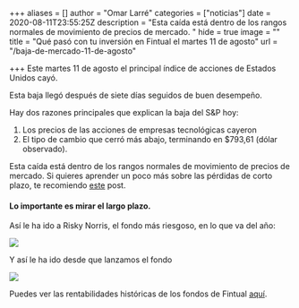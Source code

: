 +++
aliases = []
author = "Omar Larré"
categories = ["noticias"]
date = 2020-08-11T23:55:25Z
description = "Esta caída está dentro de los rangos normales de movimiento de precios de mercado. "
hide = true
image = ""
title = "Qué pasó con tu inversión en Fintual el martes 11 de agosto"
url = "/baja-de-mercado-11-de-agosto"

+++
Este martes 11 de agosto el principal índice de acciones de Estados Unidos cayó.

Esta baja llegó después de siete días seguidos de buen desempeño.

Hay dos razones principales que explican la baja del S&P hoy:

1. Los precios de las acciones de empresas tecnológicas cayeron
2. El tipo de cambio que cerró más abajo, terminando en $793,61 (dólar observado).

Esta caída está dentro de los rangos normales de movimiento de precios de mercado. Si quieres aprender un poco más sobre las pérdidas de corto plazo, te recomiendo [este](https://edu.fintual.cl/p%C3%A9rdidas-de-corto-plazo-t%C3%B3mate-unos-minutos-y-lee-esto-e222b63f3939/) post.

#### Lo importante es mirar el largo plazo.

Así le ha ido a Risky Norris, el fondo más riesgoso, en lo que va del año:

![](/uploads/2020-08-12/norris-ytd-q0-agosto.png)

Y así le ha ido desde que lanzamos el fondo

![](/uploads/2020-08-12/norris-alltime.png)

Puedes ver las rentabilidades históricas de los fondos de Fintual [aquí](https://rentabilidad.fintual.com/).